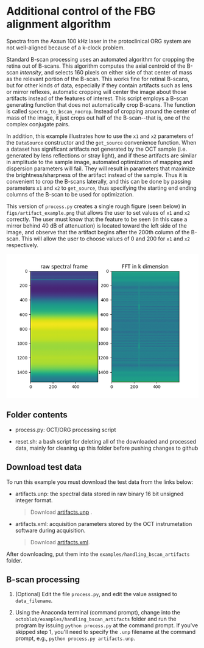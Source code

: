 # Additional control of the FBG alignment algorithm

Spectra from the Axsun 100 kHz laser in the protoclinical ORG system are not well-aligned because of a k-clock problem.

Standard B-scan processing uses an automated algorithm for cropping the retina out of B-scans. This algorithm computes the axial centroid of the B-scan *intensity*, and selects 160 pixels on either side of that center of mass as the relevant portion of the B-scan. This works fine for retinal B-scans, but for other kinds of data, especially if they contain artifacts such as lens or mirror reflexes, automatic cropping will center the image about those artifacts instead of the features of interest. This script employs a B-scan generating function that does not automatically crop B-scans. The function is called `spectra_to_bscan_nocrop`. Instead of cropping around the center of mass of the image, it just crops out half of the B-scan--that is, one of the complex conjugate pairs.  

In addition, this example illustrates how to use the `x1` and `x2` parameters of the `DataSource` constructor and the `get_source` convenience function. When a dataset has significant artifacts not generated by the OCT sample (i.e. generated by lens reflections or stray light), and if these artifacts are similar in amplitude to the sample image, automated optimization of mapping and dispersion parameters will fail. They will result in parameters that maximize the brightness/sharpness of the artifact instead of the sample. Thus it is convenient to crop the B-scans laterally, and this can be done by passing parameters `x1` and `x2` to `get_source`, thus specifying the starting end ending columns of the B-scan to be used for optimization.

This version of `process.py` creates a single rough figure (seen below) in `figs/artifact_example.png` that allows the user to set values of `x1` and `x2` correctly. The user must know that the feature to be seen (in this case a mirror behind 40 dB of attenuation) is located toward the left side of the image, and observe that the artifact begins after the 200th column of the B-scan. This will allow the user to choose values of 0 and 200 for `x1` and `x2` respectively.

![Rough spectra and B-scan visualizations to help set lateral cropping parameters x1 and x2.](./figs/artifact_example.png)

## Folder contents

* process.py: OCT/ORG processing script

* reset.sh: a bash script for deleting all of the downloaded and processed data, mainly for cleaning up this folder before pushing changes to github

## Download test data

To run this example you must download the test data from the links below:

* artifacts.unp: the spectral data stored in raw binary 16 bit unsigned integer format. 

  > Download [artifacts.unp](https://www.dropbox.com/s/5qk7gbfbx1gg62i/artifacts.unp?dl=0)
.

* artifacts.xml: acquisition parameters stored by the OCT instrumetation software during acquisition. 

  > Download [artifacts.xml](https://www.dropbox.com/s/6syd272xlebtubm/artifacts.xml?dl=0).

After downloading, put them into the `examples/handling_bscan_artifacts` folder.


## B-scan processing

1. (Optional) Edit the file `process.py`, and edit the value assigned to `data_filename`.

2. Using the Anaconda terminal (command prompt), change into the `octoblob/examples/handling_bscan_artifacts` folder and run the program by issuing `python process.py` at the command prompt. If you've skipped step 1, you'll need to specify the `.unp` filename at the command prompt, e.g., `python process.py artifacts.unp`.
